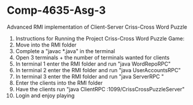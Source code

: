 # Comp-4635-Asg-3
Advanced RMI implementation of Client-Server Criss-Cross Word Puzzle

1. Instructions for Running the Project Criss-Cross Word Puzzle Game:
2. Move into the RMI folder
3. Complete a "javac *.java" in the terminal
4. Open 3 terminals + the number of terminals wanted for clients
5. In terminal 1 enter the RMI folder and run "java WordRepoRPC"
6. In terminal 2 enter the RMI folder and run "java UserAccountsRPC"
7. In terminal 3 enter the RMI folder and run "java ServerRPC "
8. Enter the clients into the RMI folder
9. Have the clients run "java ClientRPC :1099/CrissCrossPuzzleServer"
10. Login and enjoy playing

